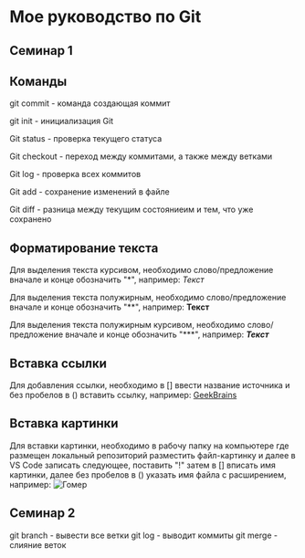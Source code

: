 # Мое руководство по Git
 
 ## Семинар 1
 
 ## Команды
 
 git commit - команда создающая коммит

 git init - инициализация Git

 Git status - проверка текущего статуса

 Git checkout - переход между коммитами, а также между ветками

 Git log - проверка всех коммитов

 Git add - сохранение изменений в файле

 Git diff - разница между текущим состояниеим и тем, что уже сохранено

## Форматирование текста

Для выделения текста курсивом, необходимо слово/предложение вначале и конце обозначить "*", например:
*Текст*

Для выделения текста полужирным, необходимо слово/предложение вначале и конце обозначить "**", например:
**Текст**

Для выделения текста полужирным курсивом, необходимо слово/предложение вначале и конце обозначить "***", например:
***Текст***

## Вставка ссылки

Для добавления ссылки, необходимо в [] ввести название источника и без пробелов в () вставить ссылку, например: [GeekBrains](https://gb.ru/)

## Вставка картинки

Для вставки картинки, необходимо в рабочу папку на компьютере где размещен локальный репозиторий разместить файл-картинку и далее в VS Code записать следующее, поставить "!" затем в [] вписать имя картинки, далее без пробелов в () указать имя файла с расширением, например: ![Гомер](Гомер.jpeg)

## Семинар 2

git branch - вывести все ветки
git log - выводит коммиты
git merge - слияние веток